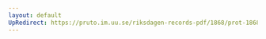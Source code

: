 ```yaml
---
layout: default
UpRedirect: https://pruto.im.uu.se/riksdagen-records-pdf/1868/prot-1868--fk--314/prot-1868--fk--314_017.pdf
---
```

